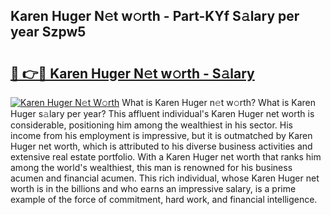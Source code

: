 ## Karen Huger N𝚎t w𝚘rth - Part-KYf S𝚊lary per year Szpw5

# <h2><a href="http://gc21qtl.nevu.top/?p=Karen+Huger">🔗 👉🔴 Karen Huger N𝚎t w𝚘rth - S𝚊lary</a></h2>

[![Karen Huger N𝚎t W𝚘rth](https://i.imgur.com/Oavwk0R.jpeg)](http://gc21qtl.nevu.top/?p=Karen+Huger)
What is Karen Huger n𝚎t w𝚘rth? What is Karen Huger s𝚊lary per year?
This affluent individual's Karen Huger net worth is considerable, positioning him among the wealthiest in his sector. His income from his employment is impressive, but it is outmatched by Karen Huger net worth, which is attributed to his diverse business activities and extensive real estate portfolio. With a Karen Huger net worth that ranks him among the world's wealthiest, this man is renowned for his business acumen and financial acumen. This rich individual, whose Karen Huger net worth is in the billions and who earns an impressive salary, is a prime example of the force of commitment, hard work, and financial intelligence.
